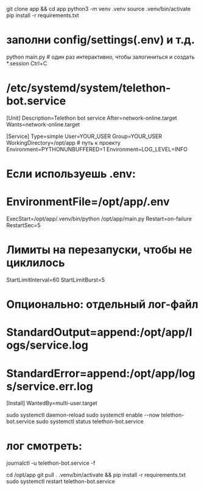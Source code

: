 git clone <repo> app && cd app
python3 -m venv .venv
source .venv/bin/activate
pip install -r requirements.txt

# заполни config/settings(.env) и т.д.
python main.py  # один раз интерактивно, чтобы залогиниться и создать *.session
Ctrl+C


# /etc/systemd/system/telethon-bot.service
[Unit]
Description=Telethon bot service
After=network-online.target
Wants=network-online.target

[Service]
Type=simple
User=YOUR_USER
Group=YOUR_USER
WorkingDirectory=/opt/app  # путь к проекту
Environment=PYTHONUNBUFFERED=1
Environment=LOG_LEVEL=INFO
# Если используешь .env:
# EnvironmentFile=/opt/app/.env
ExecStart=/opt/app/.venv/bin/python /opt/app/main.py
Restart=on-failure
RestartSec=5
# Лимиты на перезапуски, чтобы не циклилось
StartLimitInterval=60
StartLimitBurst=5

# Опционально: отдельный лог-файл
# StandardOutput=append:/opt/app/logs/service.log
# StandardError=append:/opt/app/logs/service.err.log

[Install]
WantedBy=multi-user.target



sudo systemctl daemon-reload
sudo systemctl enable --now telethon-bot.service
sudo systemctl status telethon-bot.service
# лог смотреть:
journalctl -u telethon-bot.service -f


cd /opt/app
git pull
. .venv/bin/activate && pip install -r requirements.txt
sudo systemctl restart telethon-bot.service

